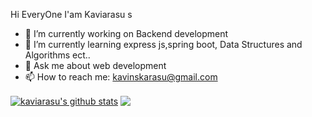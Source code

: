Hi EveryOne I'am Kaviarasu s



- 🔭 I’m currently working on Backend development 
- 🌱 I’m currently learning express js,spring boot, Data Structures and Algorithms ect..
- 💬 Ask me about web development
- 📫 How to reach me: kavinskarasu@gmail.com



<a href="https://github.com/anuraghazra/github-readme-stats"><img align="center" src="https://github-readme-stats.vercel.app/api?username=kavinskarasu&show_icons=true&include_all_commits=true&theme=buefy&hide_border=true" alt="kaviarasu's github stats" /></a>  <a href="https://github.com/anuraghazra/github-readme-stats"><img align="center" src="https://github-readme-stats.vercel.app/api/top-langs/?username=kavinskarasu&layout=compact&theme=buefy&hide_border=true" /></a> 
